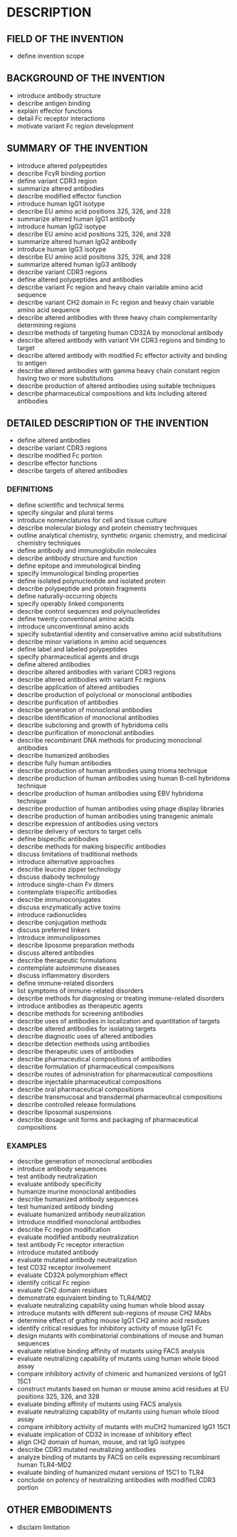 # DESCRIPTION

## FIELD OF THE INVENTION

- define invention scope

## BACKGROUND OF THE INVENTION

- introduce antibody structure
- describe antigen binding
- explain effector functions
- detail Fc receptor interactions
- motivate variant Fc region development

## SUMMARY OF THE INVENTION

- introduce altered polypeptides
- describe FcγR binding portion
- define variant CDR3 region
- summarize altered antibodies
- describe modified effector function
- introduce human IgG1 isotype
- describe EU amino acid positions 325, 326, and 328
- summarize altered human IgG1 antibody
- introduce human IgG2 isotype
- describe EU amino acid positions 325, 326, and 328
- summarize altered human IgG2 antibody
- introduce human IgG3 isotype
- describe EU amino acid positions 325, 326, and 328
- summarize altered human IgG3 antibody
- describe variant CDR3 regions
- define altered polypeptides and antibodies
- describe variant Fc region and heavy chain variable amino acid sequence
- describe variant CH2 domain in Fc region and heavy chain variable amino acid sequence
- describe altered antibodies with three heavy chain complementarity determining regions
- describe methods of targeting human CD32A by monoclonal antibody
- describe altered antibody with variant VH CDR3 regions and binding to target
- describe altered antibody with modified Fc effector activity and binding to antigen
- describe altered antibodies with gamma heavy chain constant region having two or more substitutions
- describe production of altered antibodies using suitable techniques
- describe pharmaceutical compositions and kits including altered antibodies

## DETAILED DESCRIPTION OF THE INVENTION

- define altered antibodies
- describe variant CDR3 regions
- describe modified Fc portion
- describe effector functions
- describe targets of altered antibodies

### DEFINITIONS

- define scientific and technical terms
- specify singular and plural terms
- introduce nomenclatures for cell and tissue culture
- describe molecular biology and protein chemistry techniques
- outline analytical chemistry, synthetic organic chemistry, and medicinal chemistry techniques
- define antibody and immunoglobulin molecules
- describe antibody structure and function
- define epitope and immunological binding
- specify immunological binding properties
- define isolated polynucleotide and isolated protein
- describe polypeptide and protein fragments
- define naturally-occurring objects
- specify operably linked components
- describe control sequences and polynucleotides
- define twenty conventional amino acids
- introduce unconventional amino acids
- specify substantial identity and conservative amino acid substitutions
- describe minor variations in amino acid sequences
- define label and labeled polypeptides
- specify pharmaceutical agents and drugs
- define altered antibodies
- describe altered antibodies with variant CDR3 regions
- describe altered antibodies with variant Fc regions
- describe application of altered antibodies
- describe production of polyclonal or monoclonal antibodies
- describe purification of antibodies
- describe generation of monoclonal antibodies
- describe identification of monoclonal antibodies
- describe subcloning and growth of hybridoma cells
- describe purification of monoclonal antibodies
- describe recombinant DNA methods for producing monoclonal antibodies
- describe humanized antibodies
- describe fully human antibodies
- describe production of human antibodies using trioma technique
- describe production of human antibodies using human B-cell hybridoma technique
- describe production of human antibodies using EBV hybridoma technique
- describe production of human antibodies using phage display libraries
- describe production of human antibodies using transgenic animals
- describe expression of antibodies using vectors
- describe delivery of vectors to target cells
- define bispecific antibodies
- describe methods for making bispecific antibodies
- discuss limitations of traditional methods
- introduce alternative approaches
- describe leucine zipper technology
- discuss diabody technology
- introduce single-chain Fv dimers
- contemplate trispecific antibodies
- describe immunoconjugates
- discuss enzymatically active toxins
- introduce radionuclides
- describe conjugation methods
- discuss preferred linkers
- introduce immunoliposomes
- describe liposome preparation methods
- discuss altered antibodies
- describe therapeutic formulations
- contemplate autoimmune diseases
- discuss inflammatory disorders
- define immune-related disorders
- list symptoms of immune-related disorders
- describe methods for diagnosing or treating immune-related disorders
- introduce antibodies as therapeutic agents
- describe methods for screening antibodies
- describe uses of antibodies in localization and quantitation of targets
- describe altered antibodies for isolating targets
- describe diagnostic uses of altered antibodies
- describe detection methods using antibodies
- describe therapeutic uses of antibodies
- describe pharmaceutical compositions of antibodies
- describe formulation of pharmaceutical compositions
- describe routes of administration for pharmaceutical compositions
- describe injectable pharmaceutical compositions
- describe oral pharmaceutical compositions
- describe transmucosal and transdermal pharmaceutical compositions
- describe controlled release formulations
- describe liposomal suspensions
- describe dosage unit forms and packaging of pharmaceutical compositions

### EXAMPLES

- describe generation of monoclonal antibodies
- introduce antibody sequences
- test antibody neutralization
- evaluate antibody specificity
- humanize murine monoclonal antibodies
- describe humanized antibody sequences
- test humanized antibody binding
- evaluate humanized antibody neutralization
- introduce modified monoclonal antibodies
- describe Fc region modification
- evaluate modified antibody neutralization
- test antibody Fc receptor interaction
- introduce mutated antibody
- evaluate mutated antibody neutralization
- test CD32 receptor involvement
- evaluate CD32A polymorphism effect
- identify critical Fc region
- evaluate CH2 domain residues
- demonstrate equivalent binding to TLR4/MD2
- evaluate neutralizing capability using human whole blood assay
- introduce mutants with different sub-regions of mouse CH2 MAbs
- determine effect of grafting mouse IgG1 CH2 amino acid residues
- identify critical residues for inhibitory activity of mouse IgG1 Fc
- design mutants with combinatorial combinations of mouse and human sequences
- evaluate relative binding affinity of mutants using FACS analysis
- evaluate neutralizing capability of mutants using human whole blood assay
- compare inhibitory activity of chimeric and humanized versions of IgG1 15C1
- construct mutants based on human or mouse amino acid residues at EU positions 325, 326, and 328
- evaluate binding affinity of mutants using FACS analysis
- evaluate neutralizing capability of mutants using human whole blood assay
- compare inhibitory activity of mutants with muCH2 humanized IgG1 15C1
- evaluate implication of CD32 in increase of inhibitory effect
- align CH2 domain of human, mouse, and rat IgG isotypes
- describe CDR3 mutated neutralizing antibodies
- analyze binding of mutants by FACS on cells expressing recombinant human TLR4-MD2
- evaluate binding of humanized mutant versions of 15C1 to TLR4
- conclude on potency of neutralizing antibodies with modified CDR3 portion

## OTHER EMBODIMENTS

- disclaim limitation


